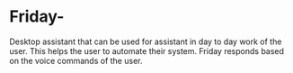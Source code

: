 # Friday-
Desktop assistant that can be used for assistant in day to day work of the user. This helps the user to automate their system. Friday responds based on the voice commands of the user. 
